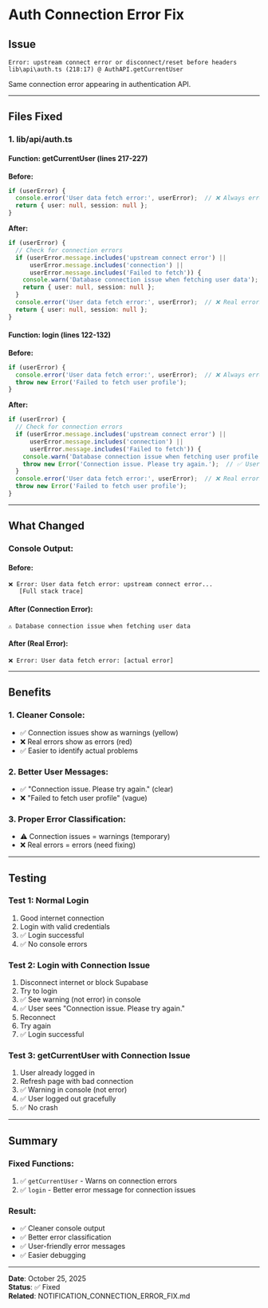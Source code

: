 # Auth Connection Error Fix

## Issue
```
Error: upstream connect error or disconnect/reset before headers
lib\api\auth.ts (218:17) @ AuthAPI.getCurrentUser
```

Same connection error appearing in authentication API.

---

## Files Fixed

### **1. lib/api/auth.ts**

#### **Function: getCurrentUser (lines 217-227)**

**Before:**
```typescript
if (userError) {
  console.error('User data fetch error:', userError);  // ❌ Always error
  return { user: null, session: null };
}
```

**After:**
```typescript
if (userError) {
  // Check for connection errors
  if (userError.message.includes('upstream connect error') || 
      userError.message.includes('connection') ||
      userError.message.includes('Failed to fetch')) {
    console.warn('Database connection issue when fetching user data');  // ✅ Warning
    return { user: null, session: null };
  }
  console.error('User data fetch error:', userError);  // ❌ Real errors
  return { user: null, session: null };
}
```

#### **Function: login (lines 122-132)**

**Before:**
```typescript
if (userError) {
  console.error('User data fetch error:', userError);  // ❌ Always error
  throw new Error('Failed to fetch user profile');
}
```

**After:**
```typescript
if (userError) {
  // Check for connection errors
  if (userError.message.includes('upstream connect error') || 
      userError.message.includes('connection') ||
      userError.message.includes('Failed to fetch')) {
    console.warn('Database connection issue when fetching user profile');  // ✅ Warning
    throw new Error('Connection issue. Please try again.');  // ✅ User-friendly message
  }
  console.error('User data fetch error:', userError);  // ❌ Real errors
  throw new Error('Failed to fetch user profile');
}
```

---

## What Changed

### **Console Output:**

#### **Before:**
```
❌ Error: User data fetch error: upstream connect error...
   [Full stack trace]
```

#### **After (Connection Error):**
```
⚠️ Database connection issue when fetching user data
```

#### **After (Real Error):**
```
❌ Error: User data fetch error: [actual error]
```

---

## Benefits

### **1. Cleaner Console:**
- ✅ Connection issues show as warnings (yellow)
- ❌ Real errors show as errors (red)
- ✅ Easier to identify actual problems

### **2. Better User Messages:**
- ✅ "Connection issue. Please try again." (clear)
- ❌ "Failed to fetch user profile" (vague)

### **3. Proper Error Classification:**
- ⚠️ Connection issues = warnings (temporary)
- ❌ Real errors = errors (need fixing)

---

## Testing

### **Test 1: Normal Login**
1. Good internet connection
2. Login with valid credentials
3. ✅ Login successful
4. ✅ No console errors

### **Test 2: Login with Connection Issue**
1. Disconnect internet or block Supabase
2. Try to login
3. ✅ See warning (not error) in console
4. ✅ User sees "Connection issue. Please try again."
5. Reconnect
6. Try again
7. ✅ Login successful

### **Test 3: getCurrentUser with Connection Issue**
1. User already logged in
2. Refresh page with bad connection
3. ✅ Warning in console (not error)
4. ✅ User logged out gracefully
5. ✅ No crash

---

## Summary

### **Fixed Functions:**
1. ✅ `getCurrentUser` - Warns on connection errors
2. ✅ `login` - Better error message for connection issues

### **Result:**
- ✅ Cleaner console output
- ✅ Better error classification
- ✅ User-friendly error messages
- ✅ Easier debugging

---

**Date**: October 25, 2025  
**Status**: ✅ Fixed  
**Related**: NOTIFICATION_CONNECTION_ERROR_FIX.md
